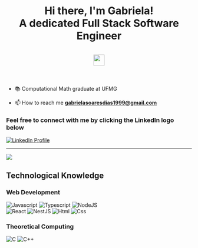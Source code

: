 <h1 align="center">
    Hi there, I'm Gabriela! <br/> A dedicated Full Stack Software Engineer <br/><br/>
    <img src="https://raw.githubusercontent.com/MartinHeinz/MartinHeinz/master/wave.gif" width="30px">
    <br/><br/>
</h1>


- 📚 Computational Math graduate at UFMG

- 📫 How to reach me **gabrielasoaresdias1999@gmail.com**

<h3 align="left">Feel free to connect with me by clicking the LinkedIn logo below</h3>

<p align="left">
  <a href="https://www.linkedin.com/in/gabriela-soares-dias-de-almeida-07b2271a3/?locale=en_US" target="blank"> 
    <img align="center" src="https://img.shields.io/badge/LinkedIn-0077B5?style=for-the-badge&logo=linkedin&logoColor=white" alt="LinkedIn Profile" />
  </a>
</p>

<hr />

<p align="left">
    <img align="center" src="https://github-readme-stats.vercel.app/api/top-langs/?username=gabriela-sda&hide_langs_below=1&theme=dracula&layout=compact" />
</p>

<h2 align="left">Technological Knowledge</h2>

<h3 align="left">Web Development</h3>

![Javascript](https://img.shields.io/badge/JavaScript-F7DF1E?style=for-the-badge&logo=javascript&logoColor=black)
![Typescript](https://img.shields.io/badge/TypeScript-007ACC?style=for-the-badge&logo=typescript&logoColor=white)
![NodeJS](https://img.shields.io/badge/Node.js-339933?style=for-the-badge&logo=nodedotjs&logoColor=white)
<br />
![React](https://img.shields.io/badge/React-20232A?style=for-the-badge&logo=react&logoColor=61DAFB) 
![NestJS](https://img.shields.io/badge/nestjs-E0234E?style=for-the-badge&logo=nestjs&logoColor=white)
![Html](https://img.shields.io/badge/HTML5-E34F26?style=for-the-badge&logo=html5&logoColor=white)
![Css](https://img.shields.io/badge/CSS3-1572B6?style=for-the-badge&logo=css3&logoColor=white)

<h3 align="left">Theoretical Computing</h3>

![C](https://img.shields.io/badge/C-00599C?style=for-the-badge&logo=c&logoColor=white)
![C++](https://img.shields.io/badge/C%2B%2B-00599C?style=for-the-badge&logo=c%2B%2B&logoColor=white)
